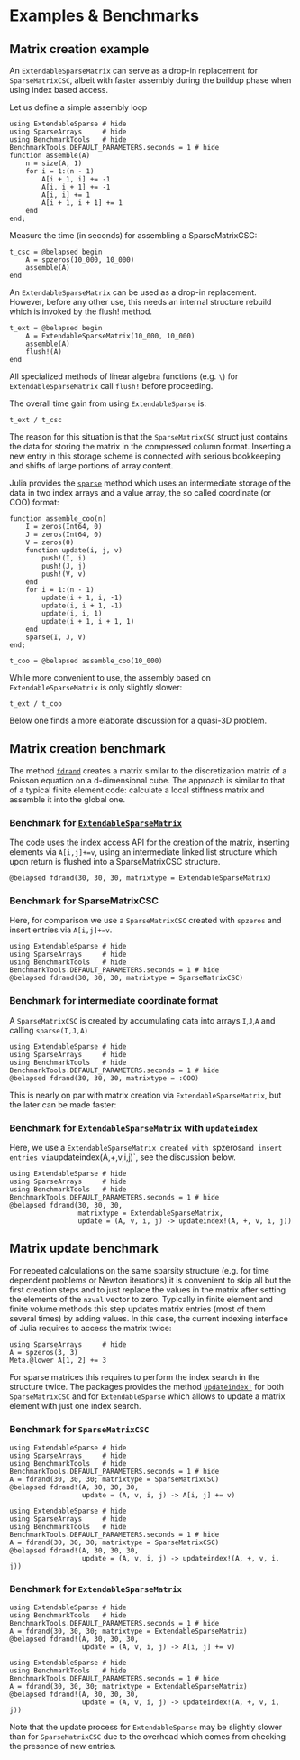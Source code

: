 # Examples & Benchmarks

## Matrix creation example

An `ExtendableSparseMatrix` can serve as a drop-in replacement for
`SparseMatrixCSC`, albeit with faster assembly during the buildup
phase when using index based access.

Let us define a simple assembly loop

```@example 1
using ExtendableSparse # hide
using SparseArrays     # hide
using BenchmarkTools   # hide
BenchmarkTools.DEFAULT_PARAMETERS.seconds = 1 # hide
function assemble(A)
    n = size(A, 1)
    for i = 1:(n - 1)
        A[i + 1, i] += -1
        A[i, i + 1] += -1
        A[i, i] += 1
        A[i + 1, i + 1] += 1
    end
end;
```

Measure the time (in seconds) for assembling a SparseMatrixCSC:

```@example 1
t_csc = @belapsed begin
    A = spzeros(10_000, 10_000)
    assemble(A)
end
```

An `ExtendableSparseMatrix` can be used as a drop-in replacement.
However, before any other use, this needs an internal
structure rebuild which is invoked by the flush! method.

```@example 1
t_ext = @belapsed begin
    A = ExtendableSparseMatrix(10_000, 10_000)
    assemble(A)
    flush!(A)
end
```

All  specialized methods of linear algebra functions (e.g. `\`)
for `ExtendableSparseMatrix`  call `flush!` before proceeding.

The overall time gain from using `ExtendableSparse` is:

```@example 1
t_ext / t_csc
```

The reason for this situation is that the `SparseMatrixCSC` struct
just contains the data for storing the matrix in the compressed
column format. Inserting a new entry in this storage scheme is
connected with serious bookkeeping and shifts of large portions
of array content.

Julia provides the
[`sparse`](https://docs.julialang.org/en/v1/stdlib/SparseArrays/#SparseArrays.sparse)
method which  uses an intermediate  storage of  the data in  two index
arrays and a value array, the so called coordinate (or COO) format:

```@example 1
function assemble_coo(n)
    I = zeros(Int64, 0)
    J = zeros(Int64, 0)
    V = zeros(0)
    function update(i, j, v)
        push!(I, i)
        push!(J, j)
        push!(V, v)
    end
    for i = 1:(n - 1)
        update(i + 1, i, -1)
        update(i, i + 1, -1)
        update(i, i, 1)
        update(i + 1, i + 1, 1)
    end
    sparse(I, J, V)
end;

t_coo = @belapsed assemble_coo(10_000)
```

While more convenient to use, the assembly based on `ExtendableSparseMatrix` is only slightly
slower:

```@example 1
t_ext / t_coo
```

Below one finds a more elaborate discussion for a quasi-3D problem.

## Matrix creation benchmark

The method [`fdrand`](@ref)  creates a matrix similar to the discretization
matrix of a Poisson equation on a d-dimensional cube. The approach is similar
to that of a typical finite element code: calculate a local stiffness matrix
and assemble it into the global one.

### Benchmark for [`ExtendableSparseMatrix`](@ref)

The code uses the index access API for the creation of the matrix,
inserting elements via `A[i,j]+=v`,
using an intermediate linked list structure which upon return
is flushed into a SparseMatrixCSC structure.

```@example 1
@belapsed fdrand(30, 30, 30, matrixtype = ExtendableSparseMatrix)
```

### Benchmark for  SparseMatrixCSC

Here, for comparison we use  a `SparseMatrixCSC` created with `spzeros` and insert
entries via `A[i,j]+=v`.

```@example
using ExtendableSparse # hide
using SparseArrays     # hide
using BenchmarkTools   # hide
BenchmarkTools.DEFAULT_PARAMETERS.seconds = 1 # hide
@belapsed fdrand(30, 30, 30, matrixtype = SparseMatrixCSC)
```

### Benchmark for  intermediate coordinate format

A `SparseMatrixCSC` is created by accumulating data into arrays `I`,`J`,`A` and
calling `sparse(I,J,A)`

```@example
using ExtendableSparse # hide
using SparseArrays     # hide
using BenchmarkTools   # hide
BenchmarkTools.DEFAULT_PARAMETERS.seconds = 1 # hide
@belapsed fdrand(30, 30, 30, matrixtype = :COO)
```

This is nearly on par with matrix creation via `ExtendableSparseMatrix`, but the
later can be made faster:

### Benchmark  for `ExtendableSparseMatrix` with `updateindex`

Here, we use  a `ExtendableSparseMatrix created with `spzeros`and insert entries via`updateindex(A,+,v,i,j)`, see the discussion below.

```@example
using ExtendableSparse # hide
using SparseArrays     # hide
using BenchmarkTools   # hide
BenchmarkTools.DEFAULT_PARAMETERS.seconds = 1 # hide
@belapsed fdrand(30, 30, 30,
                 matrixtype = ExtendableSparseMatrix,
                 update = (A, v, i, j) -> updateindex!(A, +, v, i, j))
```

## Matrix update benchmark

For repeated calculations on the same sparsity structure (e.g. for time dependent
problems or Newton iterations) it is convenient to skip all but the first creation steps
and to just replace the values in the matrix after setting the elements of the `nzval`
vector to zero. Typically in finite element and finite volume methods this step updates
matrix entries (most of them several times) by adding values. In this case, the current indexing
interface of Julia requires to access the matrix twice:

```@example
using SparseArrays     # hide
A = spzeros(3, 3)
Meta.@lower A[1, 2] += 3
```

For sparse matrices this requires to perform the index search in the structure twice.
The packages provides the method [`updateindex!`](@ref) for both `SparseMatrixCSC` and
for `ExtendableSparse` which allows to update a matrix element with just one index search.

### Benchmark for `SparseMatrixCSC`

```@example
using ExtendableSparse # hide
using SparseArrays     # hide
using BenchmarkTools   # hide
BenchmarkTools.DEFAULT_PARAMETERS.seconds = 1 # hide
A = fdrand(30, 30, 30; matrixtype = SparseMatrixCSC)
@belapsed fdrand!(A, 30, 30, 30,
                  update = (A, v, i, j) -> A[i, j] += v)
```

```@example
using ExtendableSparse # hide
using SparseArrays     # hide
using BenchmarkTools   # hide
BenchmarkTools.DEFAULT_PARAMETERS.seconds = 1 # hide
A = fdrand(30, 30, 30; matrixtype = SparseMatrixCSC)
@belapsed fdrand!(A, 30, 30, 30,
                  update = (A, v, i, j) -> updateindex!(A, +, v, i, j))
```

### Benchmark for `ExtendableSparseMatrix`

```@example
using ExtendableSparse # hide
using BenchmarkTools   # hide
BenchmarkTools.DEFAULT_PARAMETERS.seconds = 1 # hide
A = fdrand(30, 30, 30; matrixtype = ExtendableSparseMatrix)
@belapsed fdrand!(A, 30, 30, 30,
                  update = (A, v, i, j) -> A[i, j] += v)
```

```@example
using ExtendableSparse # hide
using BenchmarkTools   # hide
BenchmarkTools.DEFAULT_PARAMETERS.seconds = 1 # hide
A = fdrand(30, 30, 30; matrixtype = ExtendableSparseMatrix)
@belapsed fdrand!(A, 30, 30, 30,
                  update = (A, v, i, j) -> updateindex!(A, +, v, i, j))
```

Note that the update process for `ExtendableSparse` may be slightly slower
than for `SparseMatrixCSC` due to the overhead which comes from checking
the presence of new entries.
